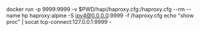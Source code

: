 docker run -p 9999:9999 -v $PWD/hapi/haproxy.cfg:/haproxy.cfg --rm --name hp haproxy:alpine -S ipv4@0.0.0.0:9999 -f /haproxy.cfg
echo "show proc" | socat tcp-connect:127.0.0.1:9999 -

